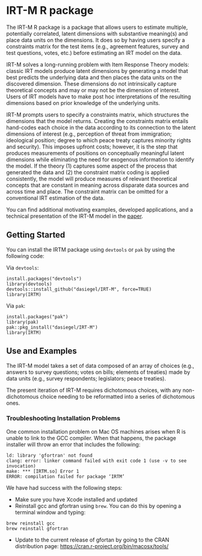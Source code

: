 # IRT-M R package

The IRT-M R package is a package that allows users to estimate multiple, potentially correlated, latent dimensions with substantive meaning\(s\) and place data units on the dimensions. It does so by having users specify a constraints matrix for the test items (e.g., agreement features, survey and test questions, votes, etc.) before estimating an IRT model on the data.

IRT-M solves a long-running problem with Item Response Theory models: classic IRT models produce latent dimensions by generating a model that best predicts the underlying data and then places the data units on the discovered dimension. These dimensions do not intrinsically capture theoretical concepts and may or may not be the dimension of interest. Users of IRT models have to make post hoc interpretations of the resulting dimensions based on prior knowledge of the underlying units. 

IRT-M prompts users to specify a constraints matrix, which structures the dimensions that the model returns. Creating the constraints matrix entails hand-codes each choice in the data according to its connection to the latent dimensions of interest (e.g., perception of threat from immigration; ideological position; degree to which peace treaty captures minority rights and security). This imposes upfront costs; however, it is the step that produces measurements of positions on conceptually meaningful latent dimensions while eliminating the need for exogenous information to identify the model. If the theory (1) captures some aspect of the process that generated the data and (2) the constraint matrix coding is applied consistently, the model will produce measures of relevant theoretical concepts that are constant in meaning across disparate data sources and across time and place. The constraint matrix can be omitted for a conventional IRT estimation of the data. 

You can find additional motivating examples, developed applications, and a technical presentation of the IRT-M model in the [paper](https://arxiv.org/abs/2111.11979). 

## Getting Started

You can install the IRTM package using `devtools` or `pak` by using the following code:

Via `devtools`:

```
install.packages("devtools")
library(devtools)
devtools::install_github("dasiegel/IRT-M", force=TRUE)
library(IRTM)
```

Via `pak`:

```
install.packages("pak")
library(pak)
pak::pkg_install("dasiegel/IRT-M")
library(IRTM)
```

## Use and Examples

The IRT-M model takes a set of data composed of an array of choices (e.g., answers to survey questions; votes on bills; elements of treaties) made by data units (e.g., survey respondents; legislators; peace treaties). 

The present iteration of IRT-M requires dichotomous choices, with any non-dichotomous choice needing to be reformatted into a series of dichotomous ones. 




### Troubleshooting Installation Problems

One common installation problem on Mac OS machines arises when R is unable to link to the GCC compiler. When that happens, the package installer will throw an error that includes the following:

```
ld: library 'gfortran' not found
clang: error: linker command failed with exit code 1 (use -v to see invocation)
make: *** [IRTM.so] Error 1
ERROR: compilation failed for package ‘IRTM’
```

We have had success with the following steps:

- Make sure you have Xcode installed and updated
- Reinstall gcc and gfortran using `brew`. You can do this by opening a terminal window and typing:
```
brew reinstall gcc
brew reinstall gfortran
```
- Update to the current release of gfortan by going to the CRAN distribution page: https://cran.r-project.org/bin/macosx/tools/
